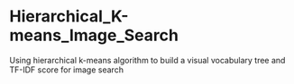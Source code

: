 # Hierarchical_K-means_Image_Search
Using hierarchical k-means algorithm to build a visual vocabulary tree and TF-IDF score for image search
